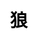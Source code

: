 ---
title: 狼
layout: dream_interpretation/kind_single
description: 解梦 - 动物 - 狼.
js: []
css: ["css/luck/dream_interpretation/dream_interpretation.css"]
---